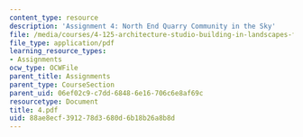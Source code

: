 ```yaml
---
content_type: resource
description: 'Assignment 4: North End Quarry Community in the Sky'
file: /media/courses/4-125-architecture-studio-building-in-landscapes-fall-2002/88ae8ecf391278d3680d6b18b26a8b8d_4.pdf
file_type: application/pdf
learning_resource_types:
- Assignments
ocw_type: OCWFile
parent_title: Assignments
parent_type: CourseSection
parent_uid: 06ef02c9-c7dd-6848-6e16-706c6e8af69c
resourcetype: Document
title: 4.pdf
uid: 88ae8ecf-3912-78d3-680d-6b18b26a8b8d
---
```

